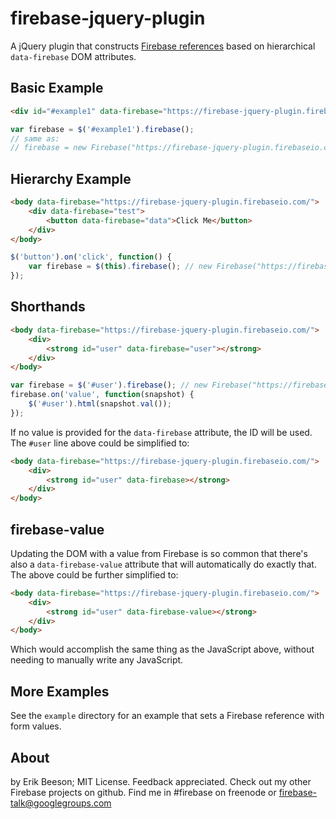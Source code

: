 firebase-jquery-plugin
======================

A jQuery plugin that constructs [Firebase references](https://www.firebase.com/docs/javascript/firebase/new-firebase.html) based on hierarchical `data-firebase` DOM attributes.


## Basic Example

```html
<div id="#example1" data-firebase="https://firebase-jquery-plugin.firebaseio.com/"></div>
```

```javascript
var firebase = $('#example1').firebase();
// same as:
// firebase = new Firebase("https://firebase-jquery-plugin.firebaseio.com/");
```

## Hierarchy Example

```html
<body data-firebase="https://firebase-jquery-plugin.firebaseio.com/">
	<div data-firebase="test">
		<button data-firebase="data">Click Me</button>
	</div>
</body>
```

```javascript
$('button').on('click', function() {
	var firebase = $(this).firebase(); // new Firebase("https://firebase-jquery-plugin.firebaseio.com/test/data");
});
```

## Shorthands

```html
<body data-firebase="https://firebase-jquery-plugin.firebaseio.com/">
	<div>
		<strong id="user" data-firebase="user"></strong>
	</div>
</body>
```

```javascript
var firebase = $('#user').firebase(); // new Firebase("https://firebase-jquery-plugin.firebaseio.com/user");
firebase.on('value', function(snapshot) {
	$('#user').html(snapshot.val());
});
```

If no value is provided for the `data-firebase` attribute, the ID will be used. The `#user` line above could be simplified to:

```html
<body data-firebase="https://firebase-jquery-plugin.firebaseio.com/">
	<div>
		<strong id="user" data-firebase></strong>
	</div>
</body>
```


## firebase-value

Updating the DOM with a value from Firebase is so common that there's also a `data-firebase-value` attribute that will automatically do exactly that. The above could be further simplified to:

```html
<body data-firebase="https://firebase-jquery-plugin.firebaseio.com/">
	<div>
		<strong id="user" data-firebase-value></strong>
	</div>
</body>
```

Which would accomplish the same thing as the JavaScript above, without needing to manually write any JavaScript.


## More Examples

See the `example` directory for an example that sets a Firebase reference with form values.


## About

by Erik Beeson; MIT License. Feedback appreciated. Check out my other Firebase projects on github. Find me in #firebase on freenode or firebase-talk@googlegroups.com
